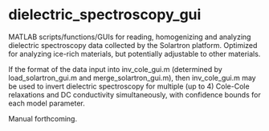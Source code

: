 dielectric_spectroscopy_gui
=======

MATLAB scripts/functions/GUIs for reading, homogenizing and analyzing dielectric spectroscopy data collected by the Solartron platform. Optimized for analyzing ice-rich materials, but potentially adjustable to other materials.

If the format of the data input into inv_cole_gui.m (determined by load_solartron_gui.m and merge_solartron_gui.m), then inv_cole_gui.m may be used to invert dielectric spectroscopy for multiple (up to 4) Cole-Cole relaxations and DC conductivity simultaneously, with confidence bounds for each model parameter.

Manual forthcoming.